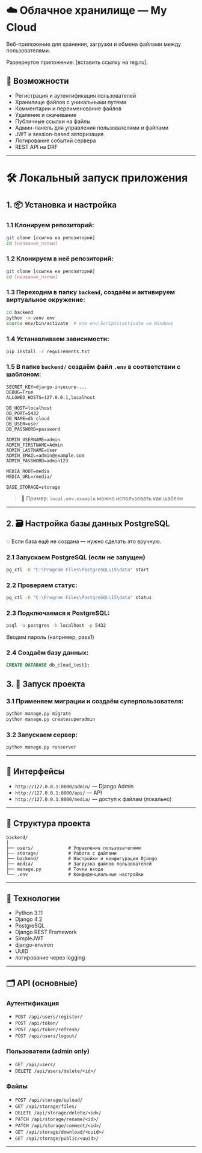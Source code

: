 # ☁️ Облачное хранилище — My Cloud

Веб-приложение для хранения, загрузки и обмена файлами между пользователями.

Развернутое приложение: [вставить ссылку на reg.ru].

## 🚀 Возможности

- Регистрация и аутентификация пользователей
- Хранилище файлов с уникальными путями
- Комментарии и переименование файлов
- Удаление и скачивание
- Публичные ссылки на файлы
- Админ-панель для управления пользователями и файлами
- JWT и session-based авторизация
- Логирование событий сервера
- REST API на DRF

---

# 🛠 Локальный запуск приложения

## 1. 📦 Установка и настройка

### 1.1 Клонируем репозиторий:

```bash
git clone [ссылка на репозиторий]
cd [название_папки]
```

### 1.2 Клонируем в неё репозиторий:
```bash
git clone [ссылка на репозиторий]
cd [название_папки]
```

### 1.3 Переходим в папку `backend`, создаём и активируем виртуальное окружение:
```bash
cd backend
python -m venv env
source env/bin/activate  # или env\Scripts\activate на Windows
```

### 1.4 Устанавливаем зависимости:
```bash
pip install -r requirements.txt
```

### 1.5 В папке `backend/` создаём файл `.env` в соответствии с шаблоном:
```env
SECRET_KEY=django-insecure-...
DEBUG=True
ALLOWED_HOSTS=127.0.0.1,localhost

DB_HOST=localhost
DB_PORT=5432
DB_NAME=db_cloud
DB_USER=user
DB_PASSWORD=password

ADMIN_USERNAME=admin
ADMIN_FIRSTNAME=Admin
ADMIN_LASTNAME=User
ADMIN_EMAIL=admin@example.com
ADMIN_PASSWORD=admin123

MEDIA_ROOT=media
MEDIA_URL=/media/

BASE_STORAGE=storage
```

> 🧪 Пример: `local.env.example` можно использовать как шаблон

---

## 2. 🗃 Настройка базы данных PostgreSQL
💡 Если база ещё не создана — нужно сделать это вручную.

### 2.1 Запускаем PostgreSQL (если не запущен)
```bash
pg_ctl -D "C:\Program Files\PostgreSQL\15\data" start
```

### 2.2 Проверяем статус:
```bash
pg_ctl -D "C:\Program Files\PostgreSQL\15\data" status
```

### 2.3 Подключаемся к PostgreSQL:
```bash
psql -U postgres -h localhost -p 5432
```
Вводим пароль (например, pass1)

### 2.4 Создаём базу данных:
```sql
CREATE DATABASE db_cloud_test1;
```

## 3. 🚀 Запуск проекта
### 3.1 Применяем миграции и создаём суперпользователя:

```bash
python manage.py migrate
python manage.py createsuperadmin
```

### 3.2 Запускаем сервер:

```bash
python manage.py runserver
```

---

## 🔗 Интерфейсы

- `http://127.0.0.1:8000/admin/` — Django Admin
- `http://127.0.0.1:8000/api/` — API
- `http://127.0.0.1:8000/media/` — доступ к файлам (локально)

---

## 📁 Структура проекта

```
backend/
│
├── users/             # Управление пользователями
├── storage/           # Работа с файлами
├── backend/           # Настройки и конфигурации Django
├── media/             # Загрузка файлов пользователей
├── manage.py          # Точка входа
└── .env               # Конфиденциальные настройки
```

---

## 🧰 Технологии

- Python 3.11
- Django 4.2
- PostgreSQL
- Django REST Framework
- SimpleJWT
- django-environ
- UUID
- логирование через logging

---

## 🗂 API (основные)

### Аутентификация
- `POST /api/users/register/`
- `POST /api/token/`
- `POST /api/token/refresh/`
- `POST /api/users/logout/`

### Пользователи (admin only)
- `GET /api/users/`
- `DELETE /api/users/delete/<id>/`

### Файлы
- `POST /api/storage/upload/`
- `GET /api/storage/files/`
- `DELETE /api/storage/delete/<id>/`
- `PATCH /api/storage/rename/<id>/`
- `PATCH /api/storage/comment/<id>/`
- `GET /api/storage/download/<uuid>/`
- `GET /api/storage/public/<uuid>/`

---
